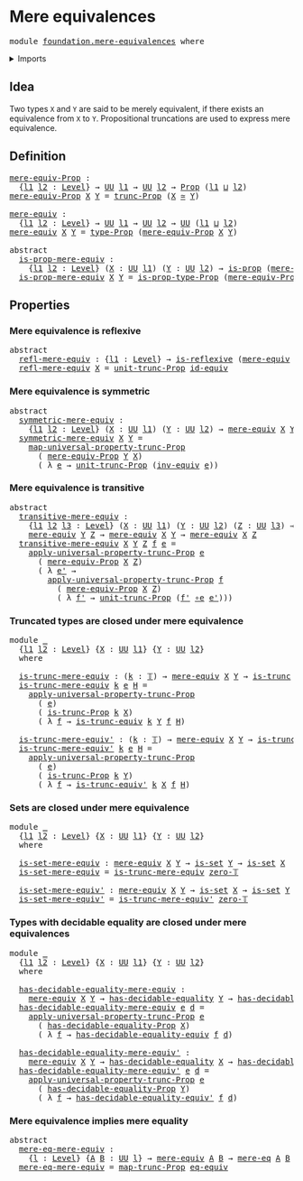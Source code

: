 # Mere equivalences

<pre class="Agda"><a id="30" class="Keyword">module</a> <a id="37" href="foundation.mere-equivalences.html" class="Module">foundation.mere-equivalences</a> <a id="66" class="Keyword">where</a>
</pre>
<details><summary>Imports</summary>

<pre class="Agda"><a id="122" class="Keyword">open</a> <a id="127" class="Keyword">import</a> <a id="134" href="foundation.binary-relations.html" class="Module">foundation.binary-relations</a>
<a id="162" class="Keyword">open</a> <a id="167" class="Keyword">import</a> <a id="174" href="foundation.decidable-equality.html" class="Module">foundation.decidable-equality</a>
<a id="204" class="Keyword">open</a> <a id="209" class="Keyword">import</a> <a id="216" href="foundation.functoriality-propositional-truncation.html" class="Module">foundation.functoriality-propositional-truncation</a>
<a id="266" class="Keyword">open</a> <a id="271" class="Keyword">import</a> <a id="278" href="foundation.mere-equality.html" class="Module">foundation.mere-equality</a>
<a id="303" class="Keyword">open</a> <a id="308" class="Keyword">import</a> <a id="315" href="foundation.propositional-truncations.html" class="Module">foundation.propositional-truncations</a>
<a id="352" class="Keyword">open</a> <a id="357" class="Keyword">import</a> <a id="364" href="foundation.univalence.html" class="Module">foundation.univalence</a>
<a id="386" class="Keyword">open</a> <a id="391" class="Keyword">import</a> <a id="398" href="foundation.universe-levels.html" class="Module">foundation.universe-levels</a>

<a id="426" class="Keyword">open</a> <a id="431" class="Keyword">import</a> <a id="438" href="foundation-core.equivalences.html" class="Module">foundation-core.equivalences</a>
<a id="467" class="Keyword">open</a> <a id="472" class="Keyword">import</a> <a id="479" href="foundation-core.propositions.html" class="Module">foundation-core.propositions</a>
<a id="508" class="Keyword">open</a> <a id="513" class="Keyword">import</a> <a id="520" href="foundation-core.sets.html" class="Module">foundation-core.sets</a>
<a id="541" class="Keyword">open</a> <a id="546" class="Keyword">import</a> <a id="553" href="foundation-core.truncated-types.html" class="Module">foundation-core.truncated-types</a>
<a id="585" class="Keyword">open</a> <a id="590" class="Keyword">import</a> <a id="597" href="foundation-core.truncation-levels.html" class="Module">foundation-core.truncation-levels</a>
</pre>
</details>

## Idea

Two types `X` and `Y` are said to be merely equivalent, if there exists an
equivalence from `X` to `Y`. Propositional truncations are used to express mere
equivalence.

## Definition

<pre class="Agda"><a id="mere-equiv-Prop"></a><a id="849" href="foundation.mere-equivalences.html#849" class="Function">mere-equiv-Prop</a> <a id="865" class="Symbol">:</a>
  <a id="869" class="Symbol">{</a><a id="870" href="foundation.mere-equivalences.html#870" class="Bound">l1</a> <a id="873" href="foundation.mere-equivalences.html#873" class="Bound">l2</a> <a id="876" class="Symbol">:</a> <a id="878" href="Agda.Primitive.html#742" class="Postulate">Level</a><a id="883" class="Symbol">}</a> <a id="885" class="Symbol">→</a> <a id="887" href="Agda.Primitive.html#388" class="Primitive">UU</a> <a id="890" href="foundation.mere-equivalences.html#870" class="Bound">l1</a> <a id="893" class="Symbol">→</a> <a id="895" href="Agda.Primitive.html#388" class="Primitive">UU</a> <a id="898" href="foundation.mere-equivalences.html#873" class="Bound">l2</a> <a id="901" class="Symbol">→</a> <a id="903" href="foundation-core.propositions.html#1153" class="Function">Prop</a> <a id="908" class="Symbol">(</a><a id="909" href="foundation.mere-equivalences.html#870" class="Bound">l1</a> <a id="912" href="Agda.Primitive.html#961" class="Primitive Operator">⊔</a> <a id="914" href="foundation.mere-equivalences.html#873" class="Bound">l2</a><a id="916" class="Symbol">)</a>
<a id="918" href="foundation.mere-equivalences.html#849" class="Function">mere-equiv-Prop</a> <a id="934" href="foundation.mere-equivalences.html#934" class="Bound">X</a> <a id="936" href="foundation.mere-equivalences.html#936" class="Bound">Y</a> <a id="938" class="Symbol">=</a> <a id="940" href="foundation.propositional-truncations.html#1980" class="Function">trunc-Prop</a> <a id="951" class="Symbol">(</a><a id="952" href="foundation.mere-equivalences.html#934" class="Bound">X</a> <a id="954" href="foundation-core.equivalences.html#2554" class="Function Operator">≃</a> <a id="956" href="foundation.mere-equivalences.html#936" class="Bound">Y</a><a id="957" class="Symbol">)</a>

<a id="mere-equiv"></a><a id="960" href="foundation.mere-equivalences.html#960" class="Function">mere-equiv</a> <a id="971" class="Symbol">:</a>
  <a id="975" class="Symbol">{</a><a id="976" href="foundation.mere-equivalences.html#976" class="Bound">l1</a> <a id="979" href="foundation.mere-equivalences.html#979" class="Bound">l2</a> <a id="982" class="Symbol">:</a> <a id="984" href="Agda.Primitive.html#742" class="Postulate">Level</a><a id="989" class="Symbol">}</a> <a id="991" class="Symbol">→</a> <a id="993" href="Agda.Primitive.html#388" class="Primitive">UU</a> <a id="996" href="foundation.mere-equivalences.html#976" class="Bound">l1</a> <a id="999" class="Symbol">→</a> <a id="1001" href="Agda.Primitive.html#388" class="Primitive">UU</a> <a id="1004" href="foundation.mere-equivalences.html#979" class="Bound">l2</a> <a id="1007" class="Symbol">→</a> <a id="1009" href="Agda.Primitive.html#388" class="Primitive">UU</a> <a id="1012" class="Symbol">(</a><a id="1013" href="foundation.mere-equivalences.html#976" class="Bound">l1</a> <a id="1016" href="Agda.Primitive.html#961" class="Primitive Operator">⊔</a> <a id="1018" href="foundation.mere-equivalences.html#979" class="Bound">l2</a><a id="1020" class="Symbol">)</a>
<a id="1022" href="foundation.mere-equivalences.html#960" class="Function">mere-equiv</a> <a id="1033" href="foundation.mere-equivalences.html#1033" class="Bound">X</a> <a id="1035" href="foundation.mere-equivalences.html#1035" class="Bound">Y</a> <a id="1037" class="Symbol">=</a> <a id="1039" href="foundation-core.propositions.html#1249" class="Function">type-Prop</a> <a id="1049" class="Symbol">(</a><a id="1050" href="foundation.mere-equivalences.html#849" class="Function">mere-equiv-Prop</a> <a id="1066" href="foundation.mere-equivalences.html#1033" class="Bound">X</a> <a id="1068" href="foundation.mere-equivalences.html#1035" class="Bound">Y</a><a id="1069" class="Symbol">)</a>

<a id="1072" class="Keyword">abstract</a>
  <a id="is-prop-mere-equiv"></a><a id="1083" href="foundation.mere-equivalences.html#1083" class="Function">is-prop-mere-equiv</a> <a id="1102" class="Symbol">:</a>
    <a id="1108" class="Symbol">{</a><a id="1109" href="foundation.mere-equivalences.html#1109" class="Bound">l1</a> <a id="1112" href="foundation.mere-equivalences.html#1112" class="Bound">l2</a> <a id="1115" class="Symbol">:</a> <a id="1117" href="Agda.Primitive.html#742" class="Postulate">Level</a><a id="1122" class="Symbol">}</a> <a id="1124" class="Symbol">(</a><a id="1125" href="foundation.mere-equivalences.html#1125" class="Bound">X</a> <a id="1127" class="Symbol">:</a> <a id="1129" href="Agda.Primitive.html#388" class="Primitive">UU</a> <a id="1132" href="foundation.mere-equivalences.html#1109" class="Bound">l1</a><a id="1134" class="Symbol">)</a> <a id="1136" class="Symbol">(</a><a id="1137" href="foundation.mere-equivalences.html#1137" class="Bound">Y</a> <a id="1139" class="Symbol">:</a> <a id="1141" href="Agda.Primitive.html#388" class="Primitive">UU</a> <a id="1144" href="foundation.mere-equivalences.html#1112" class="Bound">l2</a><a id="1146" class="Symbol">)</a> <a id="1148" class="Symbol">→</a> <a id="1150" href="foundation-core.propositions.html#1029" class="Function">is-prop</a> <a id="1158" class="Symbol">(</a><a id="1159" href="foundation.mere-equivalences.html#960" class="Function">mere-equiv</a> <a id="1170" href="foundation.mere-equivalences.html#1125" class="Bound">X</a> <a id="1172" href="foundation.mere-equivalences.html#1137" class="Bound">Y</a><a id="1173" class="Symbol">)</a>
  <a id="1177" href="foundation.mere-equivalences.html#1083" class="Function">is-prop-mere-equiv</a> <a id="1196" href="foundation.mere-equivalences.html#1196" class="Bound">X</a> <a id="1198" href="foundation.mere-equivalences.html#1198" class="Bound">Y</a> <a id="1200" class="Symbol">=</a> <a id="1202" href="foundation-core.propositions.html#1313" class="Function">is-prop-type-Prop</a> <a id="1220" class="Symbol">(</a><a id="1221" href="foundation.mere-equivalences.html#849" class="Function">mere-equiv-Prop</a> <a id="1237" href="foundation.mere-equivalences.html#1196" class="Bound">X</a> <a id="1239" href="foundation.mere-equivalences.html#1198" class="Bound">Y</a><a id="1240" class="Symbol">)</a>
</pre>
## Properties

### Mere equivalence is reflexive

<pre class="Agda"><a id="1305" class="Keyword">abstract</a>
  <a id="refl-mere-equiv"></a><a id="1316" href="foundation.mere-equivalences.html#1316" class="Function">refl-mere-equiv</a> <a id="1332" class="Symbol">:</a> <a id="1334" class="Symbol">{</a><a id="1335" href="foundation.mere-equivalences.html#1335" class="Bound">l1</a> <a id="1338" class="Symbol">:</a> <a id="1340" href="Agda.Primitive.html#742" class="Postulate">Level</a><a id="1345" class="Symbol">}</a> <a id="1347" class="Symbol">→</a> <a id="1349" href="foundation.binary-relations.html#2296" class="Function">is-reflexive</a> <a id="1362" class="Symbol">(</a><a id="1363" href="foundation.mere-equivalences.html#960" class="Function">mere-equiv</a> <a id="1374" class="Symbol">{</a><a id="1375" href="foundation.mere-equivalences.html#1335" class="Bound">l1</a><a id="1377" class="Symbol">})</a>
  <a id="1382" href="foundation.mere-equivalences.html#1316" class="Function">refl-mere-equiv</a> <a id="1398" href="foundation.mere-equivalences.html#1398" class="Bound">X</a> <a id="1400" class="Symbol">=</a> <a id="1402" href="foundation.propositional-truncations.html#1562" class="Function">unit-trunc-Prop</a> <a id="1418" href="foundation-core.equivalences.html#3922" class="Function">id-equiv</a>
</pre>
### Mere equivalence is symmetric

<pre class="Agda"><a id="1475" class="Keyword">abstract</a>
  <a id="symmetric-mere-equiv"></a><a id="1486" href="foundation.mere-equivalences.html#1486" class="Function">symmetric-mere-equiv</a> <a id="1507" class="Symbol">:</a>
    <a id="1513" class="Symbol">{</a><a id="1514" href="foundation.mere-equivalences.html#1514" class="Bound">l1</a> <a id="1517" href="foundation.mere-equivalences.html#1517" class="Bound">l2</a> <a id="1520" class="Symbol">:</a> <a id="1522" href="Agda.Primitive.html#742" class="Postulate">Level</a><a id="1527" class="Symbol">}</a> <a id="1529" class="Symbol">(</a><a id="1530" href="foundation.mere-equivalences.html#1530" class="Bound">X</a> <a id="1532" class="Symbol">:</a> <a id="1534" href="Agda.Primitive.html#388" class="Primitive">UU</a> <a id="1537" href="foundation.mere-equivalences.html#1514" class="Bound">l1</a><a id="1539" class="Symbol">)</a> <a id="1541" class="Symbol">(</a><a id="1542" href="foundation.mere-equivalences.html#1542" class="Bound">Y</a> <a id="1544" class="Symbol">:</a> <a id="1546" href="Agda.Primitive.html#388" class="Primitive">UU</a> <a id="1549" href="foundation.mere-equivalences.html#1517" class="Bound">l2</a><a id="1551" class="Symbol">)</a> <a id="1553" class="Symbol">→</a> <a id="1555" href="foundation.mere-equivalences.html#960" class="Function">mere-equiv</a> <a id="1566" href="foundation.mere-equivalences.html#1530" class="Bound">X</a> <a id="1568" href="foundation.mere-equivalences.html#1542" class="Bound">Y</a> <a id="1570" class="Symbol">→</a> <a id="1572" href="foundation.mere-equivalences.html#960" class="Function">mere-equiv</a> <a id="1583" href="foundation.mere-equivalences.html#1542" class="Bound">Y</a> <a id="1585" href="foundation.mere-equivalences.html#1530" class="Bound">X</a>
  <a id="1589" href="foundation.mere-equivalences.html#1486" class="Function">symmetric-mere-equiv</a> <a id="1610" href="foundation.mere-equivalences.html#1610" class="Bound">X</a> <a id="1612" href="foundation.mere-equivalences.html#1612" class="Bound">Y</a> <a id="1614" class="Symbol">=</a>
    <a id="1620" href="foundation.propositional-truncations.html#5409" class="Function">map-universal-property-trunc-Prop</a>
      <a id="1660" class="Symbol">(</a> <a id="1662" href="foundation.mere-equivalences.html#849" class="Function">mere-equiv-Prop</a> <a id="1678" href="foundation.mere-equivalences.html#1612" class="Bound">Y</a> <a id="1680" href="foundation.mere-equivalences.html#1610" class="Bound">X</a><a id="1681" class="Symbol">)</a>
      <a id="1689" class="Symbol">(</a> <a id="1691" class="Symbol">λ</a> <a id="1693" href="foundation.mere-equivalences.html#1693" class="Bound">e</a> <a id="1695" class="Symbol">→</a> <a id="1697" href="foundation.propositional-truncations.html#1562" class="Function">unit-trunc-Prop</a> <a id="1713" class="Symbol">(</a><a id="1714" href="foundation-core.equivalences.html#8859" class="Function">inv-equiv</a> <a id="1724" href="foundation.mere-equivalences.html#1693" class="Bound">e</a><a id="1725" class="Symbol">))</a>
</pre>
### Mere equivalence is transitive

<pre class="Agda"><a id="1777" class="Keyword">abstract</a>
  <a id="transitive-mere-equiv"></a><a id="1788" href="foundation.mere-equivalences.html#1788" class="Function">transitive-mere-equiv</a> <a id="1810" class="Symbol">:</a>
    <a id="1816" class="Symbol">{</a><a id="1817" href="foundation.mere-equivalences.html#1817" class="Bound">l1</a> <a id="1820" href="foundation.mere-equivalences.html#1820" class="Bound">l2</a> <a id="1823" href="foundation.mere-equivalences.html#1823" class="Bound">l3</a> <a id="1826" class="Symbol">:</a> <a id="1828" href="Agda.Primitive.html#742" class="Postulate">Level</a><a id="1833" class="Symbol">}</a> <a id="1835" class="Symbol">(</a><a id="1836" href="foundation.mere-equivalences.html#1836" class="Bound">X</a> <a id="1838" class="Symbol">:</a> <a id="1840" href="Agda.Primitive.html#388" class="Primitive">UU</a> <a id="1843" href="foundation.mere-equivalences.html#1817" class="Bound">l1</a><a id="1845" class="Symbol">)</a> <a id="1847" class="Symbol">(</a><a id="1848" href="foundation.mere-equivalences.html#1848" class="Bound">Y</a> <a id="1850" class="Symbol">:</a> <a id="1852" href="Agda.Primitive.html#388" class="Primitive">UU</a> <a id="1855" href="foundation.mere-equivalences.html#1820" class="Bound">l2</a><a id="1857" class="Symbol">)</a> <a id="1859" class="Symbol">(</a><a id="1860" href="foundation.mere-equivalences.html#1860" class="Bound">Z</a> <a id="1862" class="Symbol">:</a> <a id="1864" href="Agda.Primitive.html#388" class="Primitive">UU</a> <a id="1867" href="foundation.mere-equivalences.html#1823" class="Bound">l3</a><a id="1869" class="Symbol">)</a> <a id="1871" class="Symbol">→</a>
    <a id="1877" href="foundation.mere-equivalences.html#960" class="Function">mere-equiv</a> <a id="1888" href="foundation.mere-equivalences.html#1848" class="Bound">Y</a> <a id="1890" href="foundation.mere-equivalences.html#1860" class="Bound">Z</a> <a id="1892" class="Symbol">→</a> <a id="1894" href="foundation.mere-equivalences.html#960" class="Function">mere-equiv</a> <a id="1905" href="foundation.mere-equivalences.html#1836" class="Bound">X</a> <a id="1907" href="foundation.mere-equivalences.html#1848" class="Bound">Y</a> <a id="1909" class="Symbol">→</a> <a id="1911" href="foundation.mere-equivalences.html#960" class="Function">mere-equiv</a> <a id="1922" href="foundation.mere-equivalences.html#1836" class="Bound">X</a> <a id="1924" href="foundation.mere-equivalences.html#1860" class="Bound">Z</a>
  <a id="1928" href="foundation.mere-equivalences.html#1788" class="Function">transitive-mere-equiv</a> <a id="1950" href="foundation.mere-equivalences.html#1950" class="Bound">X</a> <a id="1952" href="foundation.mere-equivalences.html#1952" class="Bound">Y</a> <a id="1954" href="foundation.mere-equivalences.html#1954" class="Bound">Z</a> <a id="1956" href="foundation.mere-equivalences.html#1956" class="Bound">f</a> <a id="1958" href="foundation.mere-equivalences.html#1958" class="Bound">e</a> <a id="1960" class="Symbol">=</a>
    <a id="1966" href="foundation.propositional-truncations.html#5765" class="Function">apply-universal-property-trunc-Prop</a> <a id="2002" href="foundation.mere-equivalences.html#1958" class="Bound">e</a>
      <a id="2010" class="Symbol">(</a> <a id="2012" href="foundation.mere-equivalences.html#849" class="Function">mere-equiv-Prop</a> <a id="2028" href="foundation.mere-equivalences.html#1950" class="Bound">X</a> <a id="2030" href="foundation.mere-equivalences.html#1954" class="Bound">Z</a><a id="2031" class="Symbol">)</a>
      <a id="2039" class="Symbol">(</a> <a id="2041" class="Symbol">λ</a> <a id="2043" href="foundation.mere-equivalences.html#2043" class="Bound">e&#39;</a> <a id="2046" class="Symbol">→</a>
        <a id="2056" href="foundation.propositional-truncations.html#5765" class="Function">apply-universal-property-trunc-Prop</a> <a id="2092" href="foundation.mere-equivalences.html#1956" class="Bound">f</a>
          <a id="2104" class="Symbol">(</a> <a id="2106" href="foundation.mere-equivalences.html#849" class="Function">mere-equiv-Prop</a> <a id="2122" href="foundation.mere-equivalences.html#1950" class="Bound">X</a> <a id="2124" href="foundation.mere-equivalences.html#1954" class="Bound">Z</a><a id="2125" class="Symbol">)</a>
          <a id="2137" class="Symbol">(</a> <a id="2139" class="Symbol">λ</a> <a id="2141" href="foundation.mere-equivalences.html#2141" class="Bound">f&#39;</a> <a id="2144" class="Symbol">→</a> <a id="2146" href="foundation.propositional-truncations.html#1562" class="Function">unit-trunc-Prop</a> <a id="2162" class="Symbol">(</a><a id="2163" href="foundation.mere-equivalences.html#2141" class="Bound">f&#39;</a> <a id="2166" href="foundation-core.equivalences.html#13323" class="Function Operator">∘e</a> <a id="2169" href="foundation.mere-equivalences.html#2043" class="Bound">e&#39;</a><a id="2171" class="Symbol">)))</a>
</pre>
### Truncated types are closed under mere equivalence

<pre class="Agda"><a id="2243" class="Keyword">module</a> <a id="2250" href="foundation.mere-equivalences.html#2250" class="Module">_</a>
  <a id="2254" class="Symbol">{</a><a id="2255" href="foundation.mere-equivalences.html#2255" class="Bound">l1</a> <a id="2258" href="foundation.mere-equivalences.html#2258" class="Bound">l2</a> <a id="2261" class="Symbol">:</a> <a id="2263" href="Agda.Primitive.html#742" class="Postulate">Level</a><a id="2268" class="Symbol">}</a> <a id="2270" class="Symbol">{</a><a id="2271" href="foundation.mere-equivalences.html#2271" class="Bound">X</a> <a id="2273" class="Symbol">:</a> <a id="2275" href="Agda.Primitive.html#388" class="Primitive">UU</a> <a id="2278" href="foundation.mere-equivalences.html#2255" class="Bound">l1</a><a id="2280" class="Symbol">}</a> <a id="2282" class="Symbol">{</a><a id="2283" href="foundation.mere-equivalences.html#2283" class="Bound">Y</a> <a id="2285" class="Symbol">:</a> <a id="2287" href="Agda.Primitive.html#388" class="Primitive">UU</a> <a id="2290" href="foundation.mere-equivalences.html#2258" class="Bound">l2</a><a id="2292" class="Symbol">}</a>
  <a id="2296" class="Keyword">where</a>

  <a id="2305" href="foundation.mere-equivalences.html#2305" class="Function">is-trunc-mere-equiv</a> <a id="2325" class="Symbol">:</a> <a id="2327" class="Symbol">(</a><a id="2328" href="foundation.mere-equivalences.html#2328" class="Bound">k</a> <a id="2330" class="Symbol">:</a> <a id="2332" href="foundation-core.truncation-levels.html#521" class="Datatype">𝕋</a><a id="2333" class="Symbol">)</a> <a id="2335" class="Symbol">→</a> <a id="2337" href="foundation.mere-equivalences.html#960" class="Function">mere-equiv</a> <a id="2348" href="foundation.mere-equivalences.html#2271" class="Bound">X</a> <a id="2350" href="foundation.mere-equivalences.html#2283" class="Bound">Y</a> <a id="2352" class="Symbol">→</a> <a id="2354" href="foundation-core.truncated-types.html#1236" class="Function">is-trunc</a> <a id="2363" href="foundation.mere-equivalences.html#2328" class="Bound">k</a> <a id="2365" href="foundation.mere-equivalences.html#2283" class="Bound">Y</a> <a id="2367" class="Symbol">→</a> <a id="2369" href="foundation-core.truncated-types.html#1236" class="Function">is-trunc</a> <a id="2378" href="foundation.mere-equivalences.html#2328" class="Bound">k</a> <a id="2380" href="foundation.mere-equivalences.html#2271" class="Bound">X</a>
  <a id="2384" href="foundation.mere-equivalences.html#2305" class="Function">is-trunc-mere-equiv</a> <a id="2404" href="foundation.mere-equivalences.html#2404" class="Bound">k</a> <a id="2406" href="foundation.mere-equivalences.html#2406" class="Bound">e</a> <a id="2408" href="foundation.mere-equivalences.html#2408" class="Bound">H</a> <a id="2410" class="Symbol">=</a>
    <a id="2416" href="foundation.propositional-truncations.html#5765" class="Function">apply-universal-property-trunc-Prop</a>
      <a id="2458" class="Symbol">(</a> <a id="2460" href="foundation.mere-equivalences.html#2406" class="Bound">e</a><a id="2461" class="Symbol">)</a>
      <a id="2469" class="Symbol">(</a> <a id="2471" href="foundation-core.truncated-types.html#12243" class="Function">is-trunc-Prop</a> <a id="2485" href="foundation.mere-equivalences.html#2404" class="Bound">k</a> <a id="2487" href="foundation.mere-equivalences.html#2271" class="Bound">X</a><a id="2488" class="Symbol">)</a>
      <a id="2496" class="Symbol">(</a> <a id="2498" class="Symbol">λ</a> <a id="2500" href="foundation.mere-equivalences.html#2500" class="Bound">f</a> <a id="2502" class="Symbol">→</a> <a id="2504" href="foundation-core.truncated-types.html#4193" class="Function">is-trunc-equiv</a> <a id="2519" href="foundation.mere-equivalences.html#2404" class="Bound">k</a> <a id="2521" href="foundation.mere-equivalences.html#2283" class="Bound">Y</a> <a id="2523" href="foundation.mere-equivalences.html#2500" class="Bound">f</a> <a id="2525" href="foundation.mere-equivalences.html#2408" class="Bound">H</a><a id="2526" class="Symbol">)</a>

  <a id="2531" href="foundation.mere-equivalences.html#2531" class="Function">is-trunc-mere-equiv&#39;</a> <a id="2552" class="Symbol">:</a> <a id="2554" class="Symbol">(</a><a id="2555" href="foundation.mere-equivalences.html#2555" class="Bound">k</a> <a id="2557" class="Symbol">:</a> <a id="2559" href="foundation-core.truncation-levels.html#521" class="Datatype">𝕋</a><a id="2560" class="Symbol">)</a> <a id="2562" class="Symbol">→</a> <a id="2564" href="foundation.mere-equivalences.html#960" class="Function">mere-equiv</a> <a id="2575" href="foundation.mere-equivalences.html#2271" class="Bound">X</a> <a id="2577" href="foundation.mere-equivalences.html#2283" class="Bound">Y</a> <a id="2579" class="Symbol">→</a> <a id="2581" href="foundation-core.truncated-types.html#1236" class="Function">is-trunc</a> <a id="2590" href="foundation.mere-equivalences.html#2555" class="Bound">k</a> <a id="2592" href="foundation.mere-equivalences.html#2271" class="Bound">X</a> <a id="2594" class="Symbol">→</a> <a id="2596" href="foundation-core.truncated-types.html#1236" class="Function">is-trunc</a> <a id="2605" href="foundation.mere-equivalences.html#2555" class="Bound">k</a> <a id="2607" href="foundation.mere-equivalences.html#2283" class="Bound">Y</a>
  <a id="2611" href="foundation.mere-equivalences.html#2531" class="Function">is-trunc-mere-equiv&#39;</a> <a id="2632" href="foundation.mere-equivalences.html#2632" class="Bound">k</a> <a id="2634" href="foundation.mere-equivalences.html#2634" class="Bound">e</a> <a id="2636" href="foundation.mere-equivalences.html#2636" class="Bound">H</a> <a id="2638" class="Symbol">=</a>
    <a id="2644" href="foundation.propositional-truncations.html#5765" class="Function">apply-universal-property-trunc-Prop</a>
      <a id="2686" class="Symbol">(</a> <a id="2688" href="foundation.mere-equivalences.html#2634" class="Bound">e</a><a id="2689" class="Symbol">)</a>
      <a id="2697" class="Symbol">(</a> <a id="2699" href="foundation-core.truncated-types.html#12243" class="Function">is-trunc-Prop</a> <a id="2713" href="foundation.mere-equivalences.html#2632" class="Bound">k</a> <a id="2715" href="foundation.mere-equivalences.html#2283" class="Bound">Y</a><a id="2716" class="Symbol">)</a>
      <a id="2724" class="Symbol">(</a> <a id="2726" class="Symbol">λ</a> <a id="2728" href="foundation.mere-equivalences.html#2728" class="Bound">f</a> <a id="2730" class="Symbol">→</a> <a id="2732" href="foundation-core.truncated-types.html#4726" class="Function">is-trunc-equiv&#39;</a> <a id="2748" href="foundation.mere-equivalences.html#2632" class="Bound">k</a> <a id="2750" href="foundation.mere-equivalences.html#2271" class="Bound">X</a> <a id="2752" href="foundation.mere-equivalences.html#2728" class="Bound">f</a> <a id="2754" href="foundation.mere-equivalences.html#2636" class="Bound">H</a><a id="2755" class="Symbol">)</a>
</pre>
### Sets are closed under mere equivalence

<pre class="Agda"><a id="2814" class="Keyword">module</a> <a id="2821" href="foundation.mere-equivalences.html#2821" class="Module">_</a>
  <a id="2825" class="Symbol">{</a><a id="2826" href="foundation.mere-equivalences.html#2826" class="Bound">l1</a> <a id="2829" href="foundation.mere-equivalences.html#2829" class="Bound">l2</a> <a id="2832" class="Symbol">:</a> <a id="2834" href="Agda.Primitive.html#742" class="Postulate">Level</a><a id="2839" class="Symbol">}</a> <a id="2841" class="Symbol">{</a><a id="2842" href="foundation.mere-equivalences.html#2842" class="Bound">X</a> <a id="2844" class="Symbol">:</a> <a id="2846" href="Agda.Primitive.html#388" class="Primitive">UU</a> <a id="2849" href="foundation.mere-equivalences.html#2826" class="Bound">l1</a><a id="2851" class="Symbol">}</a> <a id="2853" class="Symbol">{</a><a id="2854" href="foundation.mere-equivalences.html#2854" class="Bound">Y</a> <a id="2856" class="Symbol">:</a> <a id="2858" href="Agda.Primitive.html#388" class="Primitive">UU</a> <a id="2861" href="foundation.mere-equivalences.html#2829" class="Bound">l2</a><a id="2863" class="Symbol">}</a>
  <a id="2867" class="Keyword">where</a>

  <a id="2876" href="foundation.mere-equivalences.html#2876" class="Function">is-set-mere-equiv</a> <a id="2894" class="Symbol">:</a> <a id="2896" href="foundation.mere-equivalences.html#960" class="Function">mere-equiv</a> <a id="2907" href="foundation.mere-equivalences.html#2842" class="Bound">X</a> <a id="2909" href="foundation.mere-equivalences.html#2854" class="Bound">Y</a> <a id="2911" class="Symbol">→</a> <a id="2913" href="foundation-core.sets.html#795" class="Function">is-set</a> <a id="2920" href="foundation.mere-equivalences.html#2854" class="Bound">Y</a> <a id="2922" class="Symbol">→</a> <a id="2924" href="foundation-core.sets.html#795" class="Function">is-set</a> <a id="2931" href="foundation.mere-equivalences.html#2842" class="Bound">X</a>
  <a id="2935" href="foundation.mere-equivalences.html#2876" class="Function">is-set-mere-equiv</a> <a id="2953" class="Symbol">=</a> <a id="2955" href="foundation.mere-equivalences.html#2305" class="Function">is-trunc-mere-equiv</a> <a id="2975" href="foundation-core.truncation-levels.html#672" class="Function">zero-𝕋</a>

  <a id="2985" href="foundation.mere-equivalences.html#2985" class="Function">is-set-mere-equiv&#39;</a> <a id="3004" class="Symbol">:</a> <a id="3006" href="foundation.mere-equivalences.html#960" class="Function">mere-equiv</a> <a id="3017" href="foundation.mere-equivalences.html#2842" class="Bound">X</a> <a id="3019" href="foundation.mere-equivalences.html#2854" class="Bound">Y</a> <a id="3021" class="Symbol">→</a> <a id="3023" href="foundation-core.sets.html#795" class="Function">is-set</a> <a id="3030" href="foundation.mere-equivalences.html#2842" class="Bound">X</a> <a id="3032" class="Symbol">→</a> <a id="3034" href="foundation-core.sets.html#795" class="Function">is-set</a> <a id="3041" href="foundation.mere-equivalences.html#2854" class="Bound">Y</a>
  <a id="3045" href="foundation.mere-equivalences.html#2985" class="Function">is-set-mere-equiv&#39;</a> <a id="3064" class="Symbol">=</a> <a id="3066" href="foundation.mere-equivalences.html#2531" class="Function">is-trunc-mere-equiv&#39;</a> <a id="3087" href="foundation-core.truncation-levels.html#672" class="Function">zero-𝕋</a>
</pre>
### Types with decidable equality are closed under mere equivalences

<pre class="Agda"><a id="3177" class="Keyword">module</a> <a id="3184" href="foundation.mere-equivalences.html#3184" class="Module">_</a>
  <a id="3188" class="Symbol">{</a><a id="3189" href="foundation.mere-equivalences.html#3189" class="Bound">l1</a> <a id="3192" href="foundation.mere-equivalences.html#3192" class="Bound">l2</a> <a id="3195" class="Symbol">:</a> <a id="3197" href="Agda.Primitive.html#742" class="Postulate">Level</a><a id="3202" class="Symbol">}</a> <a id="3204" class="Symbol">{</a><a id="3205" href="foundation.mere-equivalences.html#3205" class="Bound">X</a> <a id="3207" class="Symbol">:</a> <a id="3209" href="Agda.Primitive.html#388" class="Primitive">UU</a> <a id="3212" href="foundation.mere-equivalences.html#3189" class="Bound">l1</a><a id="3214" class="Symbol">}</a> <a id="3216" class="Symbol">{</a><a id="3217" href="foundation.mere-equivalences.html#3217" class="Bound">Y</a> <a id="3219" class="Symbol">:</a> <a id="3221" href="Agda.Primitive.html#388" class="Primitive">UU</a> <a id="3224" href="foundation.mere-equivalences.html#3192" class="Bound">l2</a><a id="3226" class="Symbol">}</a>
  <a id="3230" class="Keyword">where</a>

  <a id="3239" href="foundation.mere-equivalences.html#3239" class="Function">has-decidable-equality-mere-equiv</a> <a id="3273" class="Symbol">:</a>
    <a id="3279" href="foundation.mere-equivalences.html#960" class="Function">mere-equiv</a> <a id="3290" href="foundation.mere-equivalences.html#3205" class="Bound">X</a> <a id="3292" href="foundation.mere-equivalences.html#3217" class="Bound">Y</a> <a id="3294" class="Symbol">→</a> <a id="3296" href="foundation.decidable-equality.html#1268" class="Function">has-decidable-equality</a> <a id="3319" href="foundation.mere-equivalences.html#3217" class="Bound">Y</a> <a id="3321" class="Symbol">→</a> <a id="3323" href="foundation.decidable-equality.html#1268" class="Function">has-decidable-equality</a> <a id="3346" href="foundation.mere-equivalences.html#3205" class="Bound">X</a>
  <a id="3350" href="foundation.mere-equivalences.html#3239" class="Function">has-decidable-equality-mere-equiv</a> <a id="3384" href="foundation.mere-equivalences.html#3384" class="Bound">e</a> <a id="3386" href="foundation.mere-equivalences.html#3386" class="Bound">d</a> <a id="3388" class="Symbol">=</a>
    <a id="3394" href="foundation.propositional-truncations.html#5765" class="Function">apply-universal-property-trunc-Prop</a> <a id="3430" href="foundation.mere-equivalences.html#3384" class="Bound">e</a>
      <a id="3438" class="Symbol">(</a> <a id="3440" href="foundation.decidable-equality.html#7362" class="Function">has-decidable-equality-Prop</a> <a id="3468" href="foundation.mere-equivalences.html#3205" class="Bound">X</a><a id="3469" class="Symbol">)</a>
      <a id="3477" class="Symbol">(</a> <a id="3479" class="Symbol">λ</a> <a id="3481" href="foundation.mere-equivalences.html#3481" class="Bound">f</a> <a id="3483" class="Symbol">→</a> <a id="3485" href="foundation.decidable-equality.html#4032" class="Function">has-decidable-equality-equiv</a> <a id="3514" href="foundation.mere-equivalences.html#3481" class="Bound">f</a> <a id="3516" href="foundation.mere-equivalences.html#3386" class="Bound">d</a><a id="3517" class="Symbol">)</a>

  <a id="3522" href="foundation.mere-equivalences.html#3522" class="Function">has-decidable-equality-mere-equiv&#39;</a> <a id="3557" class="Symbol">:</a>
    <a id="3563" href="foundation.mere-equivalences.html#960" class="Function">mere-equiv</a> <a id="3574" href="foundation.mere-equivalences.html#3205" class="Bound">X</a> <a id="3576" href="foundation.mere-equivalences.html#3217" class="Bound">Y</a> <a id="3578" class="Symbol">→</a> <a id="3580" href="foundation.decidable-equality.html#1268" class="Function">has-decidable-equality</a> <a id="3603" href="foundation.mere-equivalences.html#3205" class="Bound">X</a> <a id="3605" class="Symbol">→</a> <a id="3607" href="foundation.decidable-equality.html#1268" class="Function">has-decidable-equality</a> <a id="3630" href="foundation.mere-equivalences.html#3217" class="Bound">Y</a>
  <a id="3634" href="foundation.mere-equivalences.html#3522" class="Function">has-decidable-equality-mere-equiv&#39;</a> <a id="3669" href="foundation.mere-equivalences.html#3669" class="Bound">e</a> <a id="3671" href="foundation.mere-equivalences.html#3671" class="Bound">d</a> <a id="3673" class="Symbol">=</a>
    <a id="3679" href="foundation.propositional-truncations.html#5765" class="Function">apply-universal-property-trunc-Prop</a> <a id="3715" href="foundation.mere-equivalences.html#3669" class="Bound">e</a>
      <a id="3723" class="Symbol">(</a> <a id="3725" href="foundation.decidable-equality.html#7362" class="Function">has-decidable-equality-Prop</a> <a id="3753" href="foundation.mere-equivalences.html#3217" class="Bound">Y</a><a id="3754" class="Symbol">)</a>
      <a id="3762" class="Symbol">(</a> <a id="3764" class="Symbol">λ</a> <a id="3766" href="foundation.mere-equivalences.html#3766" class="Bound">f</a> <a id="3768" class="Symbol">→</a> <a id="3770" href="foundation.decidable-equality.html#4308" class="Function">has-decidable-equality-equiv&#39;</a> <a id="3800" href="foundation.mere-equivalences.html#3766" class="Bound">f</a> <a id="3802" href="foundation.mere-equivalences.html#3671" class="Bound">d</a><a id="3803" class="Symbol">)</a>
</pre>
### Mere equivalence implies mere equality

<pre class="Agda"><a id="3862" class="Keyword">abstract</a>
  <a id="mere-eq-mere-equiv"></a><a id="3873" href="foundation.mere-equivalences.html#3873" class="Function">mere-eq-mere-equiv</a> <a id="3892" class="Symbol">:</a>
    <a id="3898" class="Symbol">{</a><a id="3899" href="foundation.mere-equivalences.html#3899" class="Bound">l</a> <a id="3901" class="Symbol">:</a> <a id="3903" href="Agda.Primitive.html#742" class="Postulate">Level</a><a id="3908" class="Symbol">}</a> <a id="3910" class="Symbol">{</a><a id="3911" href="foundation.mere-equivalences.html#3911" class="Bound">A</a> <a id="3913" href="foundation.mere-equivalences.html#3913" class="Bound">B</a> <a id="3915" class="Symbol">:</a> <a id="3917" href="Agda.Primitive.html#388" class="Primitive">UU</a> <a id="3920" href="foundation.mere-equivalences.html#3899" class="Bound">l</a><a id="3921" class="Symbol">}</a> <a id="3923" class="Symbol">→</a> <a id="3925" href="foundation.mere-equivalences.html#960" class="Function">mere-equiv</a> <a id="3936" href="foundation.mere-equivalences.html#3911" class="Bound">A</a> <a id="3938" href="foundation.mere-equivalences.html#3913" class="Bound">B</a> <a id="3940" class="Symbol">→</a> <a id="3942" href="foundation.mere-equality.html#939" class="Function">mere-eq</a> <a id="3950" href="foundation.mere-equivalences.html#3911" class="Bound">A</a> <a id="3952" href="foundation.mere-equivalences.html#3913" class="Bound">B</a>
  <a id="3956" href="foundation.mere-equivalences.html#3873" class="Function">mere-eq-mere-equiv</a> <a id="3975" class="Symbol">=</a> <a id="3977" href="foundation.functoriality-propositional-truncation.html#1255" class="Function">map-trunc-Prop</a> <a id="3992" href="foundation.univalence.html#1798" class="Postulate">eq-equiv</a>
</pre>